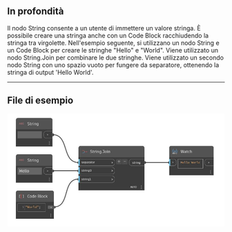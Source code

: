 ## In profondità
Il nodo String consente a un utente di immettere un valore stringa. È possibile creare una stringa anche con un Code Block racchiudendo la stringa tra virgolette. Nell'esempio seguente, si utilizzano un nodo String e un Code Block per creare le stringhe "Hello" e "World". Viene utilizzato un nodo String.Join per combinare le due stringhe. Viene utilizzato un secondo nodo String con uno spazio vuoto per fungere da separatore, ottenendo la stringa di output 'Hello World'.
___
## File di esempio

![String](./CoreNodeModels.Input.StringInput_img.jpg)

